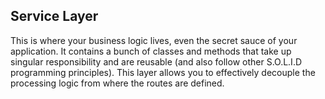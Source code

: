 ## Service Layer

This is where your business logic lives, even the secret sauce of your application. It contains a bunch of classes and methods that take up singular responsibility and are reusable (and also follow other S.O.L.I.D programming principles). This layer allows you to effectively decouple the processing logic from where the routes are defined.